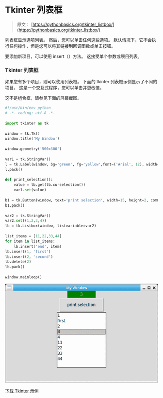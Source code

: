 # Tkinter 列表框

> 原文： [https://pythonbasics.org/tkinter_listbox/](https://pythonbasics.org/tkinter_listbox/)

列表框显示选项列表。 然后，您可以单击任何这些选项。 默认情况下，它不会执行任何操作，但是您可以将其链接到回调函数或单击按钮。

要添加新项目，可以使用 insert（）方法。 这接受单个参数或项目列表。



### Tkinter 列表框

如果您有多个项目，则可以使用列表框。 下面的 tkinter 列表框示例显示了不同的项目。 这是一个交互式程序，您可以单击并更改值。

这不是组合框，请参见下面的屏幕截图。

```py
#!/usr/bin/env python
# -*- coding: utf-8 -*-

import tkinter as tk

window = tk.Tk()
window.title('My Window')

window.geometry('500x300')

var1 = tk.StringVar()
l = tk.Label(window, bg='green', fg='yellow',font=('Arial', 12), width=10, textvariable=var1)
l.pack()

def print_selection():
    value = lb.get(lb.curselection())   
    var1.set(value)  

b1 = tk.Button(window, text='print selection', width=15, height=2, command=print_selection)
b1.pack()

var2 = tk.StringVar()
var2.set((1,2,3,4))
lb = tk.Listbox(window, listvariable=var2)

list_items = [11,22,33,44]
for item in list_items:
    lb.insert('end', item)
lb.insert(1, 'first')
lb.insert(2, 'second')
lb.delete(2)
lb.pack()

window.mainloop()

```

![tkinter listbox](img/a6a91551430cb92d00e95bb8dfef21ae.jpg)

[下载 Tkinter 示例](https://gum.co/ErLc)